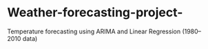 # Weather-forecasting-project-
Temperature forecasting using ARIMA and Linear Regression (1980–2010 data)
